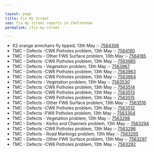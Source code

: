 ```yaml
---

layout: page
title: Fix My Street
seo: fix my street reports in Cheltenham
permalink: /fix-my-street

---
```


<!-- fix_marker starts -->

- X2 orange armchairs fly tipped, 13th May :- [7564306](https://www.fixmystreet.com/report/7564306)
- TMC - Defects -CW6 Potholes  problem, 13th May :- [7564190](https://www.fixmystreet.com/report/7564190)
- TMC - Defects - Other FW6  Surface problem, 13th May :- [7564185](https://www.fixmystreet.com/report/7564185)
- TMC - Defects -CW6 Potholes  problem, 13th May :- [7563985](https://www.fixmystreet.com/report/7563985)
- TMC - Defects - Vegetation problem, 13th May :- [7563967](https://www.fixmystreet.com/report/7563967)
- TMC - Defects -CW6 Potholes  problem, 13th May :- [7563963](https://www.fixmystreet.com/report/7563963)
- TMC - Defects -CW6 Potholes  problem, 13th May :- [7563964](https://www.fixmystreet.com/report/7563964)
- TMC - Defects - Vegetation problem, 13th May :- [7563530](https://www.fixmystreet.com/report/7563530)
- TMC - Defects -CW6 Potholes  problem, 13th May :- [7563514](https://www.fixmystreet.com/report/7563514)
- TMC - Defects -CW6 Potholes  problem, 13th May :- [7563513](https://www.fixmystreet.com/report/7563513)
- TMC - Defects -CW6 Potholes  problem, 13th May :- [7563515](https://www.fixmystreet.com/report/7563515)
- TMC - Defects - Other FW6  Surface problem, 13th May :- [7563516](https://www.fixmystreet.com/report/7563516)
- TMC - Defects -CW6 Potholes  problem, 13th May :- [7563512](https://www.fixmystreet.com/report/7563512)
- TMC - Defects -FW6 Potholes problem, 13th May :- [7563304](https://www.fixmystreet.com/report/7563304)
- TMC - Defects - Vegetation problem, 13th May :- [7563298](https://www.fixmystreet.com/report/7563298)
- TMC - Defects - Kerbs and Channels problem, 13th May :- [7563294](https://www.fixmystreet.com/report/7563294)
- TMC - Defects -CW6 Potholes  problem, 13th May :- [7563296](https://www.fixmystreet.com/report/7563296)
- TMC - Defects - Road Markings problem, 13th May :- [7563295](https://www.fixmystreet.com/report/7563295)
- TMC - Defects - Other FW6  Surface problem, 13th May :- [7563297](https://www.fixmystreet.com/report/7563297)
- TMC - Defects -CW6 Potholes  problem, 13th May :- [7563292](https://www.fixmystreet.com/report/7563292)

<!-- fix_marker ends -->